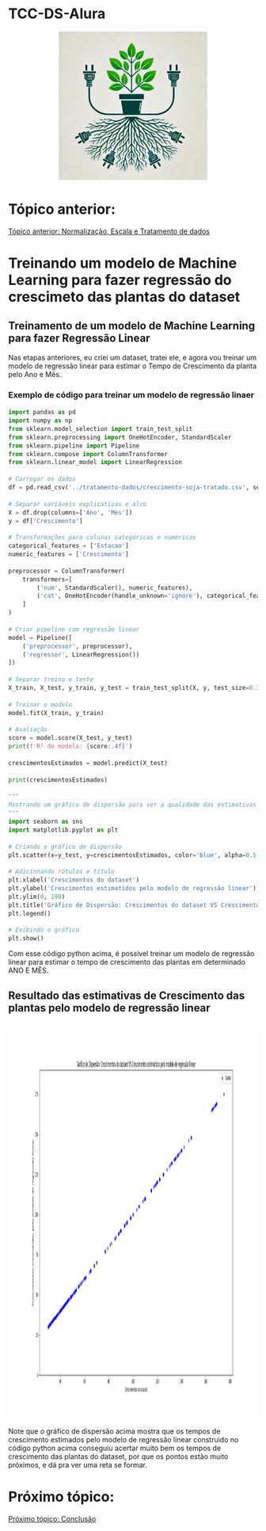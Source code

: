 # TCC-DS-Alura
<p align="center">
    <img src="./icone.webp" width="300px" height="300px">
</p>

# Tópico anterior:
[Tópico anterior: Normalização, Escala e Tratamento de dados](../tratamento-dados/)

# Treinando um modelo de Machine Learning para fazer regressão do crescimeto das plantas do dataset

## Treinamento de um modelo de Machine Learning para fazer Regressão Linear
Nas etapas anteriores, eu criei um dataset, tratei ele, e agora vou treinar um modelo de regressão linear para estimar o Tempo de Crescimento da planta pelo Ano e Mês.

### Exemplo de código para treinar um modelo de regressão linaer
```python
import pandas as pd
import numpy as np
from sklearn.model_selection import train_test_split
from sklearn.preprocessing import OneHotEncoder, StandardScaler
from sklearn.pipeline import Pipeline
from sklearn.compose import ColumnTransformer
from sklearn.linear_model import LinearRegression

# Carregar os dados
df = pd.read_csv('../tratamento-dados/crescimento-soja-tratado.csv', sep=';');

# Separar variáveis explicativas e alvo
X = df.drop(columns=['Ano', 'Mes'])
y = df['Crescimento']

# Transformações para colunas categóricas e numéricas
categorical_features = ['Estacao']
numeric_features = ['Crescimento']

preprocessor = ColumnTransformer(
    transformers=[
        ('num', StandardScaler(), numeric_features),
        ('cat', OneHotEncoder(handle_unknown='ignore'), categorical_features)
    ]
)

# Criar pipeline com regressão linear
model = Pipeline([
    ('preprocessor', preprocessor),
    ('regressor', LinearRegression())
])

# Separar treino e teste
X_train, X_test, y_train, y_test = train_test_split(X, y, test_size=0.3, random_state=42)

# Treinar o modelo
model.fit(X_train, y_train)

# Avaliação
score = model.score(X_test, y_test)
print(f'R² do modelo: {score:.4f}')

crescimentosEstimados = model.predict(X_test)

print(crescimentosEstimados)

"""
Mostrando um gráfico de dispersão para ver a qualidade das estimativas do modelo
"""
import seaborn as sns
import matplotlib.pyplot as plt

# Criando o gráfico de dispersão
plt.scatter(x=y_test, y=crescimentosEstimados, color='blue', alpha=0.5, label='Dados')

# Adicionando rótulos e título
plt.xlabel('Crescimentos do dataset')
plt.ylabel('Crescimentos estimatidos pelo modelo de regressão linear')
plt.ylim(0, 190)
plt.title('Gráfico de Dispersão: Crescimentos do dataset VS Crescimentos estimatidos pelo modelo de regressão linear')
plt.legend()

# Exibindo o gráfico
plt.show()
```

Com esse código python acima, é possivel treinar um modelo de regressão linear para estimar o tempo de crescimento das plantas em determinado ANO E MÊS.

## Resultado das estimativas de Crescimento das plantas pelo modelo de regressão linear 
<img src="./images/EstimativasCrescimentoPlantas.png" width="100%" height="800px">

Note que o gráfico de dispersão acima mostra que os tempos de crescimento estimados pelo modelo de regressão linear construido no código python acima conseguiu acertar muito bem os tempos de crescimento das plantas do dataset, por que os pontos estão muito próximos, e dá pra ver uma reta se formar.

# Próximo tópico:
[Próximo tópico: Conclusão](../conclusao/)